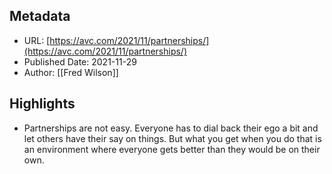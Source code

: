 ## Metadata
* URL: [https://avc.com/2021/11/partnerships/](https://avc.com/2021/11/partnerships/)
* Published Date: 2021-11-29
* Author: [[Fred Wilson]]

## Highlights
* Partnerships are not easy. Everyone has to dial back their ego a bit and let others have their say on things. But what you get when you do that is an environment where everyone gets better than they would be on their own.